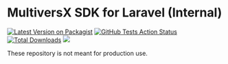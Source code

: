 # MultiversX SDK for Laravel (Internal)

[![Latest Version on Packagist](https://img.shields.io/packagist/v/vLeapGroup/mx-sdk-laravel-internal.svg?style=for-the-badge)](https://packagist.org/packages/vLeapGroup/mx-sdk-laravel-internal)
[![GitHub Tests Action Status](https://img.shields.io/github/actions/workflow/status/vLeapGroup/mx-sdk-laravel-internal/tests.yml?style=for-the-badge&branch=main&label=Tests)](https://github.com/vLeapGroup/mx-sdk-laravel-internal/actions?query=workflow%3ATests+branch%3Amain)
[![Total Downloads](https://img.shields.io/packagist/dt/vLeapGroup/mx-sdk-laravel-internal.svg?style=for-the-badge)](https://packagist.org/packages/vLeapGroup/mx-sdk-laravel-internal)
[![](https://img.shields.io/twitter/follow/vLeapGroup?color=%23555555&label=Follow%20vLeap&logo=twitter&style=for-the-badge)](https://twitter.com/vLeapGroup)

These repository is not meant for production use.
